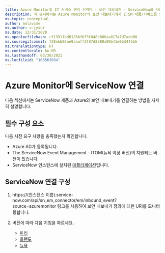 ```yaml
---
title: Azure Monitor의 IT 서비스 관리 커넥터 - 보안 내보내기 - ServiceNow를 사용한 구성
description: 이 문서에서는 Azure Monitor의 보안 내보내기에서 ITSM 제품/서비스를 ServiceNow와 연결하는 방법을 보여 줍니다.
ms.topic: conceptual
author: nolavime
ms.author: v-jysur
ms.date: 12/31/2020
ms.openlocfilehash: cf19911bd8126bfb73f848c086aa817a7d7adb00
ms.sourcegitcommit: f28ebb95ae9aaaff3f87d8388a09b41e0b3445b5
ms.translationtype: HT
ms.contentlocale: ko-KR
ms.lasthandoff: 03/30/2021
ms.locfileid: "103563694"
---
```

# <a name="connect-servicenow-to-azure-monitor"></a>Azure Monitor에 ServiceNow 연결

다음 섹션에서는 ServiceNow 제품과 Azure의 보안 내보내기를 연결하는 방법을 자세히 설명합니다.

## <a name="prerequisites"></a>필수 구성 요소

다음 사전 요구 사항을 충족했는지 확인합니다.

* Azure AD가 등록됩니다.
* The ServiceNow Event Management - ITOM(뉴욕 이상 버전)의 지원되는 버전이 있습니다.
* ServiceNow 인스턴스에 설치된 [애플리케이션](https://store.servicenow.com/sn_appstore_store.do#!/store/application/ac4c9c57dbb1d090561b186c1396191a/1.3.1?referer=%2Fstore%2Fsearch%3Flistingtype%3Dallintegrations%25253Bancillary_app%25253Bcertified_apps%25253Bcontent%25253Bindustry_solution%25253Boem%25253Butility%26q%3DEvent%2520Management%2520Connectors&sl=sh)입니다.

## <a name="configure-the-servicenow-connection"></a>ServiceNow 연결 구성

1. https://(인스턴스 이름).service-now.com/api/sn_em_connector/em/inbound_event?source=azuremonitor 링크를 사용하여 보안 내보내기 정의에 대한 URI를 모니터링합니다.

2. 버전에 따라 다음 지침을 따르세요.
   * [파리](https://docs.servicenow.com/bundle/paris-it-operations-management/page/product/event-management/concept/azure-integration.html)
   * [올랜도](https://docs.servicenow.com/bundle/orlando-it-operations-management/page/product/event-management/concept/azure-integration.html)
   * [뉴욕](https://docs.servicenow.com/bundle/newyork-it-operations-management/page/product/event-management/concept/azure-integration.html)
